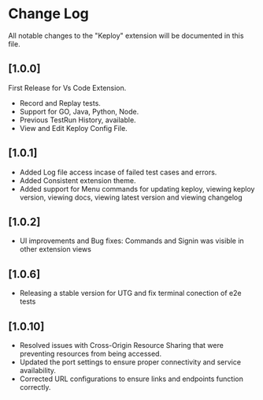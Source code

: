 # Change Log

All notable changes to the "Keploy" extension will be documented in this file.


## [1.0.0]

First Release for Vs Code Extension.

- Record and Replay tests.
- Support for GO, Java, Python, Node.
- Previous TestRun History, available.
- View and Edit Keploy Config File.

## [1.0.1]
- Added Log file access incase of failed test cases and errors.
- Added Consistent extension theme.
- Added support for Menu commands for updating keploy, viewing keploy version, viewing docs, viewing latest version and viewing changelog

## [1.0.2]
- UI improvements and Bug fixes: Commands and Signin was visible in other extension views

## [1.0.6]
- Releasing a stable version for UTG and fix terminal conection of e2e tests

## [1.0.10]
- Resolved issues with Cross-Origin Resource Sharing that were preventing resources from being accessed.
- Updated the port settings to ensure proper connectivity and service availability.
- Corrected URL configurations to ensure links and endpoints function correctly.
